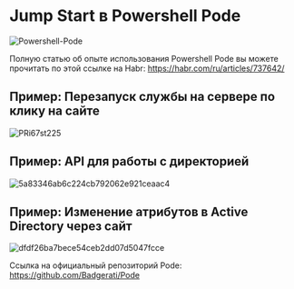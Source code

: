 # Jump Start в Powershell Pode
![Powershell-Pode](https://github.com/bgelov/habr-powershell-pode-jumpstart/assets/5302940/a2ea3c60-9ca6-4c8b-89bb-0a7157ad2eb5)

Полную статью об опыте использования Powershell Pode вы можете прочитать по этой ссылке на Habr: https://habr.com/ru/articles/737642/


## Пример: Перезапуск службы на сервере по клику на сайте
![PRi67st225](https://github.com/bgelov/habr-powershell-pode-jumpstart/assets/5302940/8ce2ff0b-971c-4dff-9003-271a0d5c29a9)


## Пример: API для работы с директорией
![5a83346ab6c224cb792062e921ceaac4](https://github.com/bgelov/habr-powershell-pode-jumpstart/assets/5302940/ed58bf2e-f0b4-4d60-8e99-efb146d7477f)


## Пример: Изменение атрибутов в Active Directory через сайт
![dfdf26ba7bece54ceb2dd07d5047fcce](https://github.com/bgelov/habr-powershell-pode-jumpstart/assets/5302940/b7ecb11f-092a-4ca2-b982-ac3fe6d82c04)


Ссылка на официальный репозиторий Pode: https://github.com/Badgerati/Pode
